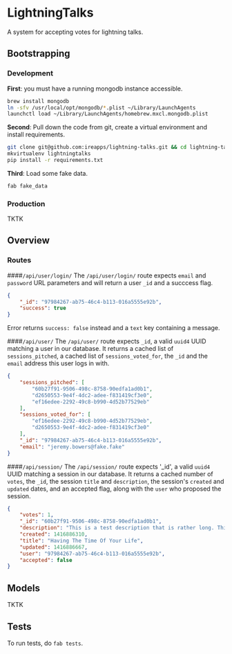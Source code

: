 # LightningTalks
A system for accepting votes for lightning talks.

## Bootstrapping

### Development
**First**: you must have a running mongodb instance accessible.
```sh
brew install mongodb
ln -sfv /usr/local/opt/mongodb/*.plist ~/Library/LaunchAgents
launchctl load ~/Library/LaunchAgents/homebrew.mxcl.mongodb.plist
```
**Second**: Pull down the code from git, create a virtual environment and install requirements.
```sh
git clone git@github.com:ireapps/lightning-talks.git && cd lightning-talks
mkvirtualenv lightningtalks
pip install -r requirements.txt
```

**Third**: Load some fake data.
```sh
fab fake_data
```

### Production
TKTK

## Overview
### Routes
####`/api/user/login/`
The `/api/user/login/` route expects `email` and `password` URL parameters and will return a user `_id` and a succcess flag.
```json
{
    "_id": "97984267-ab75-46c4-b113-016a5555e92b",
    "success": true
}
```
Error returns `success: false` instead and a `text` key containing a message.

####`/api/user/`
The `/api/user/` route expects `_id`, a valid `uuid4` UUID matching a user in our database. It returns a cached list of `sessions_pitched`, a cached list of `sessions_voted_for`, the `_id` and the `email` address this user logs in with.
```json
{
    "sessions_pitched": [
        "60b27f91-9506-498c-8758-90edfa1ad0b1",
        "d2650553-9e4f-4dc2-adee-f831419cf3e0",
        "ef16edee-2292-49c8-b990-4d52b77529eb"
    ],
    "sessions_voted_for": [
        "ef16edee-2292-49c8-b990-4d52b77529eb",
        "d2650553-9e4f-4dc2-adee-f831419cf3e0"
    ],
    "_id": "97984267-ab75-46c4-b113-016a5555e92b",
    "email": "jeremy.bowers@fake.fake"
}
```
####`/api/session/`
The `/api/session/` route expects '_id', a valid `uuid4` UUID matching a session in our database. It returns a cached number of `votes`, the `_id`, the session `title` and `description`, the session's `created` and `updated` dates, and an accepted flag, along with the `user` who proposed the session.
```json
{
    "votes": 1,
    "_id": "60b27f91-9506-498c-8758-90edfa1ad0b1",
    "description": "This is a test description that is rather long. This is a test description that is rather long. This is a test description that is rather long. This is a test description that is rather long. This is a test description that is rather long. This is a test description that is rather long. This is a test description that is rather long. This is a test description that is rather long. This is a test description that is rather long. This is a test description that is rather long. This is a test description that is rather long. This is a test description that is rather long.",
    "created": 1416886310,
    "title": "Having The Time Of Your Life",
    "updated": 1416886667,
    "user": "97984267-ab75-46c4-b113-016a5555e92b",
    "accepted": false
}
```

## Models
TKTK

## Tests
To run tests, do `fab tests`.